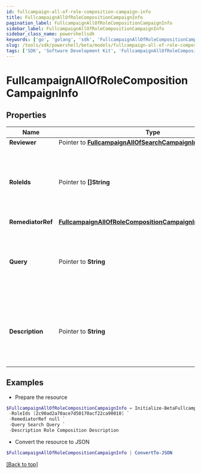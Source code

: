 ```yaml
---
id: fullcampaign-all-of-role-composition-campaign-info
title: FullcampaignAllOfRoleCompositionCampaignInfo
pagination_label: FullcampaignAllOfRoleCompositionCampaignInfo
sidebar_label: FullcampaignAllOfRoleCompositionCampaignInfo
sidebar_class_name: powershellsdk
keywords: ['go', 'golang', 'sdk', 'FullcampaignAllOfRoleCompositionCampaignInfo'] 
slug: /tools/sdk/powershell/beta/models/fullcampaign-all-of-role-composition-campaign-info
tags: ['SDK', 'Software Development Kit', 'FullcampaignAllOfRoleCompositionCampaignInfo']
---
```



# FullcampaignAllOfRoleCompositionCampaignInfo

## Properties

Name | Type | Description | Notes
------------ | ------------- | ------------- | -------------
**Reviewer** |  Pointer to [**FullcampaignAllOfSearchCampaignInfoReviewer**](fullcampaign-all-of-search-campaign-info-reviewer) |  | [optional] 
**RoleIds** |  Pointer to **[]String** | Optional list of roles to include in this campaign. Only one of &#x60;roleIds&#x60; and &#x60;query&#x60; may be set; if neither are set, all roles are included. | [optional] 
**RemediatorRef** |  [**FullcampaignAllOfRoleCompositionCampaignInfoRemediatorRef**](fullcampaign-all-of-role-composition-campaign-info-remediator-ref) |  | 
**Query** |  Pointer to **String** | Optional search query to scope this campaign to a set of roles. Only one of &#x60;roleIds&#x60; and &#x60;query&#x60; may be set; if neither are set, all roles are included. | [optional] 
**Description** |  Pointer to **String** | Describes this role composition campaign. Intended for storing the query used, and possibly the number of roles selected/available. | [optional] 

## Examples

- Prepare the resource
```powershell
$FullcampaignAllOfRoleCompositionCampaignInfo = Initialize-BetaFullcampaignAllOfRoleCompositionCampaignInfo  -Reviewer null `
 -RoleIds [2c90ad2a70ace7d50170acf22ca90010] `
 -RemediatorRef null `
 -Query Search Query `
 -Description Role Composition Description
```

- Convert the resource to JSON
```powershell
$FullcampaignAllOfRoleCompositionCampaignInfo | ConvertTo-JSON
```


[[Back to top]](#) 

